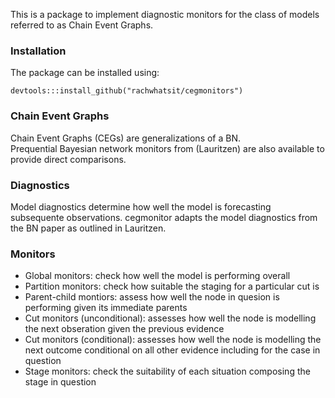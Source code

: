 This is a package to implement diagnostic monitors for the class of models referred to as Chain Event Graphs. 

### Installation

The package can be installed using: 
```{r}
devtools:::install_github("rachwhatsit/cegmonitors")
```

### Chain Event Graphs 

Chain Event Graphs (CEGs) are generalizations of a BN.  
Prequential Bayesian network monitors from (Lauritzen) are also available to provide direct comparisons.


### Diagnostics 

Model diagnostics determine how well the model is forecasting subsequente observations. cegmonitor adapts the model diagnostics from the BN paper as outlined in Lauritzen. 
 
 
### Monitors 

- Global monitors: check how well the model is performing overall 
- Partition monitors: check how suitable the staging for a particular cut is 
- Parent-child montiors: assess how well the node in quesion is performing given its immediate parents 
- Cut monitors (unconditional): assesses how well the node is modelling the next obseration given the previous evidence 
- Cut monitors (conditional): assesses how well the node is modelling the next outcome conditional on all other evidence including for the case in question 
- Stage monitors: check the suitability of each situation composing the stage in question 


